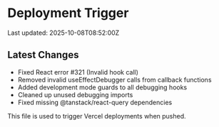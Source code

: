 # Deployment Trigger

Last updated: 2025-10-08T08:52:00Z

## Latest Changes
- Fixed React error #321 (Invalid hook call)
- Removed invalid useEffectDebugger calls from callback functions
- Added development mode guards to all debugging hooks
- Cleaned up unused debugging imports
- Fixed missing @tanstack/react-query dependencies

This file is used to trigger Vercel deployments when pushed.
